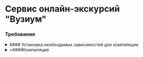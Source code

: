 # Сервис онлайн-экскурсий "Вузиум"

### Требования

<details>
<summary>#### Установка необходимых зависимостей для компиляции</summary>

<details>
<summary>Для Windows</summary>

##### 1. Загрузить установщик [Microsoft C++ Build Tools](https://visualstudio.microsoft.com/ru/visual-cpp-build-tools/) и открыть его, чтобы начать установку.

##### 2. Установить [Rust](https://www.rust-lang.org/tools/install)

##### 3. Установить Tauri CLI

```
cargo install tauri-cli --version 2.0.0-beta.12 --locked
```

##### 4. Установить WebAssembly target

```
rustup target add wasm32-unknown-unknown
```

##### 5. Установить Trunk

```
cargo install trunk
```

</details>
</details>

<details>
<summary>>####Компиляция</summary>

<details>
<summary>Для Windows</summary>

##### 1. в режиме "dev":

###### - Чистый Web

```
trunk serve
```

###### - С обёрткой Tauri

```
cargo tauri dev
```

</details>
</details>
